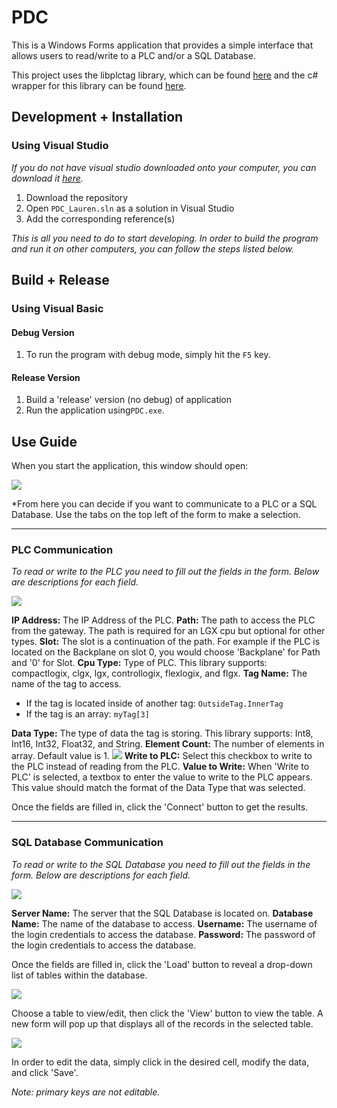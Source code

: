 ﻿
# PDC

This is a Windows Forms application that provides a simple interface that allows users to read/write to a PLC and/or a SQL Database.

This project uses the libplctag library, which can be found [here](https://github.com/kyle-github/libplctag) and the c# wrapper for this library can be found [here](https://github.com/mesta1/libplctag-csharp).

## Development + Installation
### Using Visual Studio
*If you do not have visual studio downloaded onto your computer, you can download it [here](https://www.visualstudio.com/downloads/).*

1. Download the repository
2. Open `PDC_Lauren.sln` as a solution in Visual Studio
3. Add the corresponding reference(s)

*This is all you need to do to start developing. In order to build the program and run it on other computers, you can follow the steps listed below.*
## Build + Release
### Using Visual Basic
#### Debug Version
1. To run the program with debug mode, simply hit the `F5` key.
#### Release Version
1. Build a 'release' version (no debug) of application
2. Run the application using`PDC.exe`.

## Use Guide
When you start the application, this window should open:

![](https://lh3.googleusercontent.com/ZSmGV1kPpbXzaP9Gk042jyOEX8w4uBjIaNW2csbvweOVTxRkNRMIYy5GgtHGOgRJgxLbqPhn7tRH)

*From here you can decide if you want to communicate to a PLC or a SQL Database. Use the tabs on the top left of the form to make a selection.
___
### PLC Communication
*To read or write to the PLC you need to fill out the fields in the form. Below are descriptions for each field.*

![](https://lh3.googleusercontent.com/ZSmGV1kPpbXzaP9Gk042jyOEX8w4uBjIaNW2csbvweOVTxRkNRMIYy5GgtHGOgRJgxLbqPhn7tRH)

**IP Address:** The IP Address of the PLC.
**Path:** The path to access the PLC from the gateway. The path is required for an LGX cpu but optional for other types.
**Slot:** The slot is a continuation of the path. For example if the PLC is located on the Backplane on slot 0, you would choose 'Backplane' for Path and '0' for Slot.
**Cpu Type:** Type of PLC. This library supports: compactlogix, clgx, lgx, controllogix, flexlogix, and flgx.
**Tag Name:** The name of the tag to access. 
- If the tag is located inside of another tag: `OutsideTag.InnerTag`
- If the tag is an array: `myTag[3]` 

**Data Type:** The type of data the tag is storing. This library supports: Int8, Int16, Int32, Float32, and String.
**Element Count:** The number of elements in array. Default value is 1.
![](https://lh3.googleusercontent.com/oqgUHTHUudL6SgmBaLaAYUZ_Pb2Uh0_pXyc_xAqY3fRaYFatVtdYetWiMQe2MWlVAGTJRehj4vVN)
**Write to PLC:** Select this checkbox to write to the PLC instead of reading from the PLC.
**Value to Write:** When 'Write to PLC' is selected, a textbox to enter the value to write to the PLC appears. This value should match the format of the Data Type that was selected.

Once the fields are filled in, click the 'Connect' button to get the results.
___
### SQL Database Communication
*To read or write to the SQL Database you need to fill out the fields in the form. Below are descriptions for each field.*

![](https://lh3.googleusercontent.com/MXe1WxCp8yrBtCFNYkN1RIUlYCeCEKZrNNEa0NKCTcNsgYP-ilPdeJL5cOB6D75vJmca7xAnyHl6)

**Server Name:** The server that the SQL Database is located on.
**Database Name:** The name of the database to access.
**Username:** The username of the login credentials to access the database.
**Password:** The password of the login credentials to access the database.

Once the fields are filled in, click the 'Load' button to reveal a drop-down list of tables within the database. 

![](https://lh3.googleusercontent.com/8ZUz1xYVMoGqFZTnthHAbRhcJvpBKCAgySoCgC3qNeI1oqtzRb3nDsmKMIRaotEP_rSwsWJM_e0E)

Choose a table to view/edit, then click the 'View' button to view the table. A new form will pop up that displays all of the records in the selected table. 

![](https://lh3.googleusercontent.com/iy4C-sIPDlqq2279vbAj-mk_F8ZJEgARDtkynePjepNVlANNsrm3ffiugDKXK9vatuV_yPblGhz2)

In order to edit the data, simply click in the desired cell, modify the data, and click 'Save'.

*Note: primary keys are not editable.*


